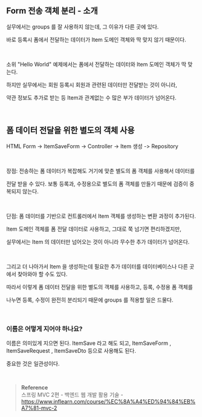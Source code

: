 ## Form 전송 객체 분리 - 소개

실무에서는 groups 를 잘 사용하지 않는데, 그 이유가 다른 곳에 있다. 

바로 등록시 폼에서 전달하는 데이터가 Item 도메인 객체와 딱 맞지 않기 때문이다.

<br/>

소위 "Hello World" 예제에서는 폼에서 전달하는 데이터와 Item 도메인 객체가 딱 맞는다. 

하지만 실무에서는 회원 등록시 회원과 관련된 데이터만 전달받는 것이 아니라, 

약관 정보도 추가로 받는 등 Item과 관계없는 수 많은 부가 데이터가 넘어온다.

<br/>

## 폼 데이터 전달을 위한 별도의 객체 사용

HTML Form -> ItemSaveForm -> Controller -> Item 생성 -> Repository

<br/>

장점: 전송하는 폼 데이터가 복잡해도 거기에 맞춘 별도의 폼 객체를 사용해서 데이터를 

전달 받을 수 있다. 보통 등록과, 수정용으로 별도의 폼 객체를 만들기 때문에 검증이 중복되지 않는다.

<br/>

단점: 폼 데이터를 기반으로 컨트롤러에서 Item 객체를 생성하는 변환 과정이 추가된다.

Item 도메인 객체를 폼 전달 데이터로 사용하고, 그대로 쭉 넘기면 편리하겠지만, 

실무에서는 Item 의 데이터만 넘어오는 것이 아니라 무수한 추가 데이터가 넘어온다. 

<br/>

그리고 더 나아가서 Item 을 생성하는데 필요한 추가 데이터를 데이터베이스나 다른 곳에서 찾아와야 할 수도 있다.

따라서 이렇게 폼 데이터 전달을 위한 별도의 객체를 사용하고, 등록, 수정용 폼 객체를 

나누면 등록, 수정이 완전히 분리되기 때문에 groups 를 적용할 일은 드물다.

<br/>

### 이름은 어떻게 지어야 하나요?

이름은 의미있게 지으면 된다. ItemSave 라고 해도 되고, ItemSaveForm , ItemSaveRequest , ItemSaveDto 등으로 사용해도 된다. 

중요한 것은 일관성이다.

<br/>

>**Reference** <br/>스프링 MVC 2편 - 백엔드 웹 개발 활용 기술 - https://www.inflearn.com/course/%EC%8A%A4%ED%94%84%EB%A7%81-mvc-2